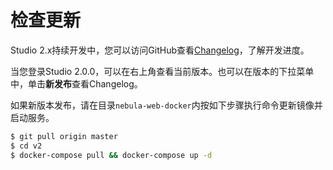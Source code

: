 # 检查更新

Studio 2.x持续开发中，您可以访问GitHub查看[Changelog](https://github.com/vesoft-inc/nebula-web-docker/blob/master/docs/CHANGELOG-en.md)，了解开发进度。

当您登录Studio 2.0.0，可以在右上角查看当前版本。也可以在版本的下拉菜单中，单击**新发布**查看Changelog。

如果新版本发布，请在目录`nebula-web-docker`内按如下步骤执行命令更新镜像并启动服务。

```bash
$ git pull origin master
$ cd v2
$ docker-compose pull && docker-compose up -d
```